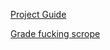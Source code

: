 [Project Guide](https://cs61a.org/proj/scheme/)

[Grade fucking scrope](https://www.gradescope.com/courses/575314)